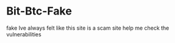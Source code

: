 # Bit-Btc-Fake
fake
Ive always felt like this site is a scam site
help me check the vulnerabilities
